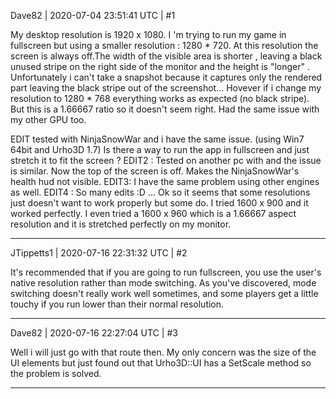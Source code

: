Dave82 | 2020-07-04 23:51:41 UTC | #1

My desktop resolution is 1920 x 1080. I 'm trying to run my game in fullscreen but using a smaller resolution : 1280 * 720. At this resolution the screen is always off.The width of the visible area is shorter , leaving a black unused stripe on the right side of the monitor and the height is "longer" . Unfortunately i can't take a snapshot because it captures only the rendered part leaving the black stripe out of the screenshot...
Hovever if i change my resolution to 1280 * 768 everything works as expected (no black stripe). But this is a 1.66667 ratio so it doesn't seem right. Had the same issue with my other GPU too.

EDIT tested with NinjaSnowWar and i have the same issue. (using Win7 64bit and Urho3D 1.7)
Is there a way to run the app in fullscreen and just stretch it to fit the screen ?
EDIT2 : Tested on another pc with and the issue is similar. Now the top of the screen is off. Makes the NinjaSnowWar's health hud not visible.
EDIT3: I have the same problem using other engines as well.
EDIT4 : So many edits :D ... Ok so it seems that some resolutions just doesn't want to work properly but some do. I tried 1600 x 900 and it worked perfectly. I even tried a 1600 x 960 which is a 1.66667 aspect resolution and it is stretched perfectly on my monitor.

-------------------------

JTippetts1 | 2020-07-16 22:31:32 UTC | #2

It's recommended that if you are going to run fullscreen, you use the user's native resolution rather than mode switching. As you've discovered, mode switching doesn't really work well sometimes, and some players get a little touchy if you run lower than their normal resolution.

-------------------------

Dave82 | 2020-07-16 22:27:04 UTC | #3

Well i will just go with that route then. My only concern was the size of the UI elements but just found out that Urho3D::UI has a SetScale method so the problem is solved.

-------------------------


